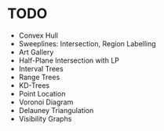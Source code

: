 # TODO
- Convex Hull
- Sweeplines: Intersection, Region Labelling
- Art Gallery
- Half-Plane Intersection with LP
- Interval Trees
- Range Trees
- KD-Trees
- Point Location
- Voronoi Diagram
- Delauney Triangulation
- Visibility Graphs
